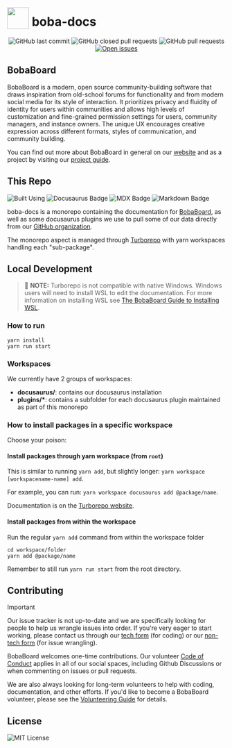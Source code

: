 # <img src="https://i.imgur.com/8kcsRh6.png" width="50px" valign="bottom"/> boba-docs

<center>

![GitHub last commit](https://custom-icon-badges.demolab.com/github/last-commit/BobaBoard/boba-docs?style=for-the-badge&color=c6a0f6&logo=git-commit)
![GitHub closed pull requests](https://custom-icon-badges.demolab.com/github/issues-pr-closed/BobaBoard/boba-docs?style=for-the-badge&color=a6da95&logo=git-pull-request-closed)
![GitHub pull requests](https://custom-icon-badges.demolab.com/github/issues-pr-raw/BobaBoard/boba-docs?style=for-the-badge&color=f0c6c6&logo=git-pull-request)
[![Open issues](https://custom-icon-badges.demolab.com/github/issues/BobaBoard/boba-docs?style=for-the-badge&color=91d7e3&logo=issue-opened)](https://github.com/BobaBoard/boba-docs/issues?q=is%3Aissue+is%3Aopen+sort%3Aupdated-desc)

</center>

## BobaBoard

BobaBoard is a modern, open source community-building software that draws
inspiration from old-school forums for functionality and from modern social
media for its style of interaction. It prioritizes privacy and fluidity of
identity for users within communities and allows high levels of customization
and fine-grained permission settings for users, community managers, and instance
owners. The unique UX encourages creative expression across different formats,
styles of communication, and community building.

You can find out more about BobaBoard in general on our
[website](https://www.bobaboard.com) and as a project by visiting our
[project guide](https://docs.bobaboard.com/docs/project/intro).

## This Repo

![Built Using](https://img.shields.io/badge/Built%20Using:-222222?style=for-the-badge)
![Docusaurus Badge](https://img.shields.io/badge/Docusaurus-222222?logo=docusaurus&logoColor=3ECC5F&style=for-the-badge)
![MDX Badge](https://img.shields.io/badge/MDX-222222?logo=mdx&logoColor=ffffff&style=for-the-badge)
![Markdown Badge](https://img.shields.io/badge/Markdown-222222?logo=markdown&logoColor=fff&style=for-the-badge)

boba-docs is a monorepo containing the documentation for
[BobaBoard](https://www.bobaboard.com), as well as some docusaurus plugins we
use to pull some of our data directly from our
[GitHub organization](https://github.com/BobaBoard).

The monorepo aspect is managed through [Turborepo](https://turbo.build/) with
yarn workspaces handling each "sub-package".

## Local Development

> 📝 **NOTE:** Turborepo is not compatible with native Windows. Windows users
> will need to install WSL to edit the documentation. For more information on
> installing WSL see
> [The BobaBoard Guide to Installing WSL](https://docs.bobaboard.com/docs/engineering/start-developing/wsl).

### How to run

```
yarn install
yarn run start
```

### Workspaces

We currently have 2 groups of workspaces:

- **docusaurus/**: contains our docusaurus installation
- **plugins/\***: contains a subfolder for each docusaurus plugin maintained as
  part of this monorepo

### How to install packages in a specific workspace

Choose your poison:

#### Install packages through yarn workspace (from `root`)

This is similar to running `yarn add`, but slightly longer:
`yarn workspace [workspacename-name] add`.

For example, you can run: `yarn workspace docusaurus add @package/name`.

Documentation is on the
[Turborepo website](https://turbo.build/repo/docs/handbook/package-installation).

#### Install packages from within the workspace

Run the regular `yarn add` command from within the workspace folder

```
cd workspace/folder
yarn add @package/name
```

Remember to still run `yarn run start` from the root directory.

## Contributing

> [!Important]
> Our issue tracker is not up-to-date and we are specifically looking for people to help us wrangle issues into order. If you're very eager to start working, please contact us through our [tech form](https://docs.google.com/forms/d/e/1FAIpQLSdCX2_fZgIYX0PXeCAA-pfQrcLw_lSp2clGHTt3uBTWgnwVSw/viewform)  (for coding) or our [non-tech form](https://forms.gle/Z44UreTxnbvFnoqc9) (for issue wrangling).

BobaBoard welcomes one-time contributions. Our volunteer
[Code of Conduct](https://docs.bobaboard.com/docs/volunteering/experience/code-of-conduct)
applies in all of our social spaces, including Github Discussions or when
commenting on issues or pull requests.

We are also always looking for long-term volunteers to help with coding,
documentation, and other efforts. If you'd like to become a BobaBoard volunteer,
please see the
[Volunteering Guide](https://docs.bobaboard.com/docs/volunteering) for details.

## License

![MIT License](https://img.shields.io/github/license/BobaBoard/boba-docs?style=for-the-badge&color=A41931)
